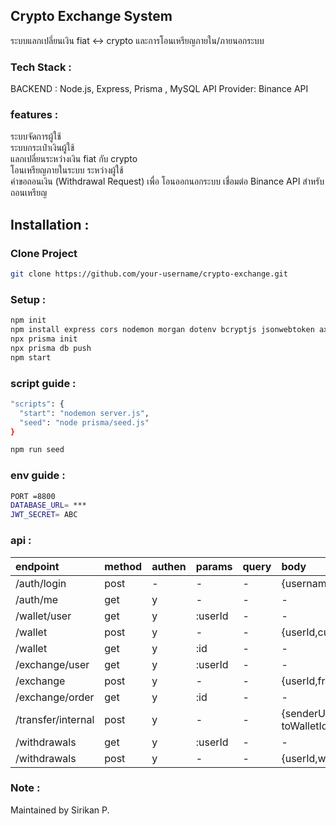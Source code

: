 
## Crypto Exchange System
ระบบแลกเปลี่ยนเงิน fiat <-> crypto และการโอนเหรียญภายใน/ภายนอกระบบ  

### Tech Stack : 
BACKEND : Node.js, Express, Prisma , MySQL
API Provider: Binance API

### features : 
ระบบจัดการผู้ใช้  
ระบบกระเป๋าเงินผู้ใช้  
แลกเปลี่ยนระหว่างเงิน fiat กับ crypto  
โอนเหรียญภายในระบบ ระหว่างผู้ใช้  
คำขอถอนเงิน (Withdrawal Request) เพื่อ โอนออกนอกระบบ เชื่อมต่อ Binance API สำหรับถอนเหรียญ  


## Installation :


### Clone Project
```bash
git clone https://github.com/your-username/crypto-exchange.git
```
### Setup :
```bash
npm init 
npm install express cors nodemon morgan dotenv bcryptjs jsonwebtoken axios
npx prisma init
npx prisma db push 
npm start
```
### script guide : 
```bash
"scripts": {
  "start": "nodemon server.js",
  "seed": "node prisma/seed.js"
}

npm run seed
```

### env guide :
```bash
PORT =8800 
DATABASE_URL= ***  
JWT_SECRET= ABC  
```

### api :
|endpoint |method |authen |params |query |body |
|:--- |:--- |:--- |:--- |:--- |:--- |
|/auth/login | post |-|-|-| {username, password}
|/auth/me |get|y|-|-|-| 
|/wallet/user|get|y|:userId|-|-| 
|/wallet|post|y|-|-| {userId,currencyCode} 
|/wallet|get|y|:id|-|-|
|/exchange/user|get|y|:userId|-|-|
|/exchange|post|y|-|-|{userId,fromCurrency,toCurrency, amount} 
|/exchange/order|get|y|:id|-|-|
|/transfer/internal|post|y|-|-|{senderUserId,receiverUserId,fromWalletId , toWalletId,currencyCode,amount}
|/withdrawals|get|y|:userId|-|-|
|/withdrawals|post|y|-|-|{userId,walletId,currencyCode,amount,destination}


### Note :
Maintained by Sirikan P.